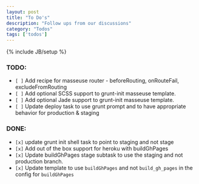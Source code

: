 ```yaml
---
layout: post
title: "To Do's"
description: "Follow ups from our discussions"
category: "Todos"
tags: ['todos']
---
```

{% include JB/setup %}

### TODO:
* `[ ]` Add recipe for masseuse router - beforeRouting, onRouteFail, excludeFromRouting
* `[ ]` Add optional SCSS support to grunt-init masseuse template.
* `[ ]` Add optional Jade support to grunt-init masseuse template.
* `[ ]` Update deploy task to use grunt prompt and to have appropriate behavior for production & staging

### DONE:
* `[x]` update grunt init shell task to point to staging and not stage
* `[x]` Add out of the box support for heroku with buildGhPages
* `[x]` Update buildGhPages stage subtask to use the staging and not production branch.
* `[x]` Update template to use `buildGhPages` and not `build_gh_pages` in the config for `buildGhPages`


